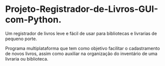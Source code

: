 # Projeto-Registrador-de-Livros-GUI-com-Python.
Um registrador de livros leve e fácil de usar para bibliotecas e livrarias de pequeno porte.

Programa multiplataforma que tem como objetivo facilitar o cadastramento de novos livros, assim como auxiliar na organização do inventário de uma livraria ou biblioteca.
